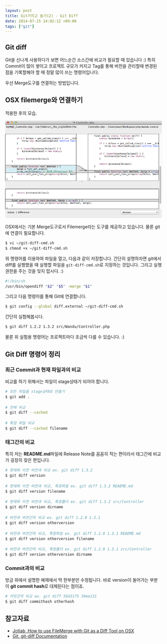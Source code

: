```yaml
---
layout: post
title: Git가지고 놀기(2) - Git Diff
date: 2014-07-15 14:02:12 +09:00
tags: ["git"]
---
```


## Git diff

Git을 신나게 사용하다가 보면 어느순간 소스간에 비교가 필요할 때 있습니다 :) 특히 Commit이 많이 쌓이고 프로젝트 규모가 커지고 Tag를 통해 버전을 관리할때 변경된 점을 기록할해야 할 때 정말 많이 쓰는 명령어입니다.

우선 Merge도구를 연결하는 방법입니다.

## OSX filemerge와 연결하기

적용한 후의 모습.

![With OSX Merge Tool](/images/dev/git/filemerge.png)

OSX에서는 기본 Merge도구로서 Filemerge라는 도구를 제공하고 있습니다. 물론 git에 연결이 필요합니다.

```bash
$ vi ~/git-diff-cmd.sh
$ chmod +x ~/git-diff-cmd.sh
```

위 명령어를 이용하여 파일을 열고, 다음과 같이 저장합니다.
간단히 설명하자면 git에서 diff를 실행했을 때 실행할 파일을 `git-diff-cmd.sh`로 지정하는 것입니다. 그리고 실행권한을 주는 것을 잊지 맙시다. :)

```bash
#!/bin/sh
/usr/bin/opendiff "$2" "$5" -merge "$1"
```

그리고 다음 명령어를 통해 Git에 연결합니다.

```bash
$ git config --global diff.external ~/git-diff-cmd.sh
```

간단히 실험해봅시다.

```bash
$ git diff 1.2.2 1.3.2 src/Wandu/Controller.php
```

물론 위 실험용 명령어는 프로젝트마다 조금씩 다를 수 있습니다. :)

## Git Diff 명령어 정리

### 최근 Commit과 현재 파일과의 비교

비교를 하기 위해서는 파일이 stage상태가 되어야 합니다.

```bash
# 모든 파일을 stage상태로 만들기
$ git add . 

# 전체 비교
$ git diff --cached

# 특정 파일 비교
$ git diff --cached filename 
```

### 태그간의 비교

특히 저는 **README.md**파일에 Release Note를 꼼꼼히 적는 편이라서 태그간에 비교가 굉장히 잦은 편입니다.

```bash
# 현재와 이전 버전과 비교 ex. git diff 1.3.2
$ git diff version

# 현재와 이전 버전과 비교, 특정파일 ex. git diff 1.3.2 REAEME.md
$ git diff version filename

# 현재와 이전 버전과 비교, 특정폴더 ex. git diff 1.3.2 src/Controller
$ git diff version dirname

# 버전과 버전간의 비교 ex. git diff 1.2.0 1.3.1
$ git diff version otherversion

# 버전과 버전간의 비교, 특정파일 ex. git diff 1.2.0 1.3.1 README.md
$ git diff version otherversion filename

# 버전과 버전간의 비교, 특정폴더 ex. git diff 1.2.0 1.3.1 src/Controller
$ git diff version otherversion dirname
```

### Commit과의 비교

방금 위에서 설명한 예제에서 딱 한부분만 수정됩니다. 바로 version이 들어가는 부분이 **git commit hash**로 대체된다는 점이죠.

```bash
# 커밋간의 비교 ex. git diff 5643175 30ee131
$ git diff commithash otherhash
```


## 참고자료

- [Jotlab, How to use FileMerge with Git as a Diff Tool on OSX](http://www.jotlab.com/2009/how-to-use-filemerge-with-git-as-a-diff-tool-on-osx)
- [Git, git-diff Documentation](http://git-scm.com/docs/git-diff)
